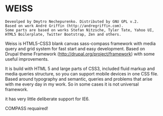 WEISS
========

    Deveolped by Dmytro Nechepurenko. Distributed by GNU GPL v.2.
    Based on work André Griffin (http://andregriffin.com).
    Some parts are based on works Stefan Nitzsche, Tyler Tate, Yahoo UI, 
    HTML5 Boilerplate, Twitter Bootstrap, Zen and others.

Weiss is HTML5-CSS3 blank canvas sass-compass framework with media query and grid system for fast start and easy development.
Based on Drupal theme Framework (http://drupal.org/project/framework) with some useful improvements.

It is build with HTML 5 and large parts of CSS3, included fluid markup and media queries structure, so you can support mobile devices in one CSS file.
Based around typography and semantic, queries and problems that arise with me every day in my work. So in some cases it is not universal framework.

it has very little deliberate support for IE6.

COMPASS requaired!